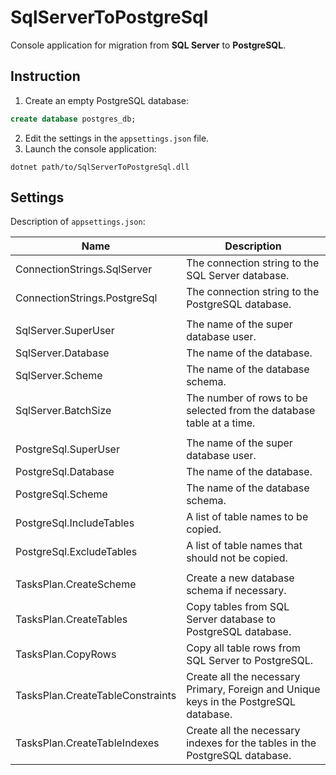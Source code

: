 # SqlServerToPostgreSql

Console application for migration from **SQL Server** to **PostgreSQL**.

## Instruction

1. Create an empty PostgreSQL database:
```sql
create database postgres_db;
```
2. Edit the settings in the `appsettings.json` file.
2. Launch the console application:
```shell
dotnet path/to/SqlServerToPostgreSql.dll
```

## Settings

Description of `appsettings.json`:

| Name                             | Description                                                                           |
|----------------------------------|---------------------------------------------------------------------------------------|
| ConnectionStrings.SqlServer      | The connection string to the SQL Server database.                                     |
| ConnectionStrings.PostgreSql     | The connection string to the PostgreSQL database.                                     |
|                                  |                                                                                       |
| SqlServer.SuperUser              | The name of the super database user.                                                  |
| SqlServer.Database               | The name of the database.                                                             |
| SqlServer.Scheme                 | The name of the database schema.                                                      |
| SqlServer.BatchSize              | The number of rows to be selected from the database table at a time.                  |
|                                  |                                                                                       |
| PostgreSql.SuperUser             | The name of the super database user.                                                  |
| PostgreSql.Database              | The name of the database.                                                             |
| PostgreSql.Scheme                | The name of the database schema.                                                      |
| PostgreSql.IncludeTables         | A list of table names to be copied.                                                   |
| PostgreSql.ExcludeTables         | A list of table names that should not be copied.                                      |
|                                  |                                                                                       |
| TasksPlan.CreateScheme           | Create a new database schema if necessary.                                            |
| TasksPlan.CreateTables           | Copy tables from SQL Server database to PostgreSQL database.                          |
| TasksPlan.CopyRows               | Copy all table rows from SQL Server to PostgreSQL.                                    |
| TasksPlan.CreateTableConstraints | Create all the necessary Primary, Foreign and Unique keys in the PostgreSQL database. |
| TasksPlan.CreateTableIndexes     | Create all the necessary indexes for the tables in the PostgreSQL database.           |
